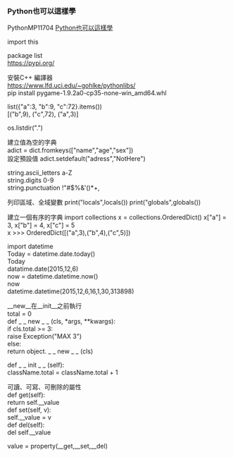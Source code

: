 ### Python也可以這樣學

PythonMP11704  [Python也可以這樣學](http://www.drmaster.com.tw/Bookinfo.asp?BookID=MP11704)

import this  

package list  
https://pypi.org/  

安裝C++ 編譯器  
https://www.lfd.uci.edu/~gohlke/pythonlibs/  
pip install pygame-1.9.2a0-cp35-none-win_amd64.whl  

list({"a":3, "b":9, "c":72}.items())  
[("b",9), ("c",72), ("a",3)]

os.listdir(".")

建立值為空的字典  
adict = dict.fromkeys(["name","age","sex"])  
設定預設值
adict.setdefault("adress","NotHere")

string.ascii_letters  a-Z  
string.digits  0-9  
string.punctuation  !"#$%&\'()*+,  

列印區域、全域變數
print("locals",locals())
print("globals",globals())

建立一個有序的字典
import collections
x = collections.OrderedDict()
x["a"] = 3, x["b"] = 4, x["c"] = 5  
x >>> OrderedDict([("a",3),("b",4),("c",5)])

import datetime  
Today = datetime.date.today()  
Today  
datatime.date(2015,12,6)  
now = datetime.datetime.now()  
now  
datetime.datetime(2015,12,6,16,1,30,313898)  

__new__在__init__之前執行  
total =  0  
def _ _ new _ _ (cls, *args, **kwargs):  
  if cls.total >= 3:  
    raise Exception("MAX 3")  
  else:  
    return object. _ _ new _ _ (cls)  
        
def _ _ init _ _ (self):  
  className.total = className.total + 1  
  
可讀、可寫、可刪除的屬性  
def get(self):  
  return self.__value  
def set(self, v):  
  self.__value = v  
def del(self):  
  del self.__value
  
value = property(__get,__set,__del)





